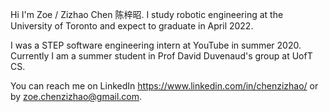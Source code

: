 Hi I'm Zoe / Zizhao Chen 陈梓昭. I study robotic engineering at the University of Toronto and expect to graduate in April 2022.

I was a STEP software engineering intern at YouTube in summer 2020. Currently I am a summer student in Prof David Duvenaud's group at UofT CS.

You can reach me on LinkedIn https://www.linkedin.com/in/chenzizhao/ or by zoe.chenzizhao@gmail.com. 
